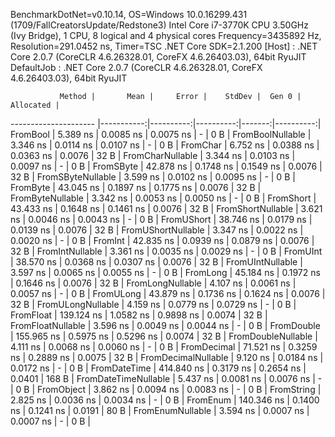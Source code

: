 
BenchmarkDotNet=v0.10.14, OS=Windows 10.0.16299.431 (1709/FallCreatorsUpdate/Redstone3)
Intel Core i7-3770K CPU 3.50GHz (Ivy Bridge), 1 CPU, 8 logical and 4 physical cores
Frequency=3435892 Hz, Resolution=291.0452 ns, Timer=TSC
.NET Core SDK=2.1.200
  [Host]     : .NET Core 2.0.7 (CoreCLR 4.6.26328.01, CoreFX 4.6.26403.03), 64bit RyuJIT
  DefaultJob : .NET Core 2.0.7 (CoreCLR 4.6.26328.01, CoreFX 4.6.26403.03), 64bit RyuJIT


               Method |       Mean |     Error |    StdDev |  Gen 0 | Allocated |
--------------------- |-----------:|----------:|----------:|-------:|----------:|
             FromBool |   5.389 ns | 0.0085 ns | 0.0075 ns |      - |       0 B |
     FromBoolNullable |   3.346 ns | 0.0114 ns | 0.0107 ns |      - |       0 B |
             FromChar |   6.752 ns | 0.0388 ns | 0.0363 ns | 0.0076 |      32 B |
     FromCharNullable |   3.344 ns | 0.0103 ns | 0.0097 ns |      - |       0 B |
            FromSByte |  42.878 ns | 0.1748 ns | 0.1549 ns | 0.0076 |      32 B |
    FromSByteNullable |   3.599 ns | 0.0102 ns | 0.0095 ns |      - |       0 B |
             FromByte |  43.045 ns | 0.1897 ns | 0.1775 ns | 0.0076 |      32 B |
     FromByteNullable |   3.342 ns | 0.0053 ns | 0.0050 ns |      - |       0 B |
            FromShort |  43.433 ns | 0.1648 ns | 0.1461 ns | 0.0076 |      32 B |
    FromShortNullable |   3.621 ns | 0.0046 ns | 0.0043 ns |      - |       0 B |
           FromUShort |  38.746 ns | 0.0179 ns | 0.0139 ns | 0.0076 |      32 B |
   FromUShortNullable |   3.347 ns | 0.0022 ns | 0.0020 ns |      - |       0 B |
              FromInt |  42.835 ns | 0.0939 ns | 0.0879 ns | 0.0076 |      32 B |
      FromIntNullable |   3.361 ns | 0.0035 ns | 0.0029 ns |      - |       0 B |
             FromUInt |  38.570 ns | 0.0368 ns | 0.0307 ns | 0.0076 |      32 B |
     FromUIntNullable |   3.597 ns | 0.0065 ns | 0.0055 ns |      - |       0 B |
             FromLong |  45.184 ns | 0.1972 ns | 0.1646 ns | 0.0076 |      32 B |
     FromLongNullable |   4.107 ns | 0.0061 ns | 0.0057 ns |      - |       0 B |
            FromULong |  43.879 ns | 0.1736 ns | 0.1624 ns | 0.0076 |      32 B |
    FromULongNullable |   4.159 ns | 0.0779 ns | 0.0729 ns |      - |       0 B |
            FromFloat | 139.124 ns | 1.0582 ns | 0.9898 ns | 0.0074 |      32 B |
    FromFloatNullable |   3.596 ns | 0.0049 ns | 0.0044 ns |      - |       0 B |
           FromDouble | 155.965 ns | 0.5975 ns | 0.5296 ns | 0.0074 |      32 B |
   FromDoubleNullable |   4.111 ns | 0.0068 ns | 0.0060 ns |      - |       0 B |
          FromDecimal |  71.521 ns | 0.3259 ns | 0.2889 ns | 0.0075 |      32 B |
  FromDecimalNullable |   9.120 ns | 0.0184 ns | 0.0172 ns |      - |       0 B |
         FromDateTime | 414.840 ns | 0.3179 ns | 0.2654 ns | 0.0401 |     168 B |
 FromDateTimeNullable |   5.437 ns | 0.0081 ns | 0.0076 ns |      - |       0 B |
           FromObject |   3.862 ns | 0.0094 ns | 0.0083 ns |      - |       0 B |
           FromString |   2.825 ns | 0.0036 ns | 0.0034 ns |      - |       0 B |
             FromEnum | 140.346 ns | 0.1400 ns | 0.1241 ns | 0.0191 |      80 B |
     FromEnumNullable |   3.594 ns | 0.0007 ns | 0.0007 ns |      - |       0 B |
